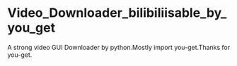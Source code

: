 # Video_Downloader_bilibiliisable_by_you_get
A strong video GUI Downloader by python.Mostly import you-get.Thanks for you-get.
